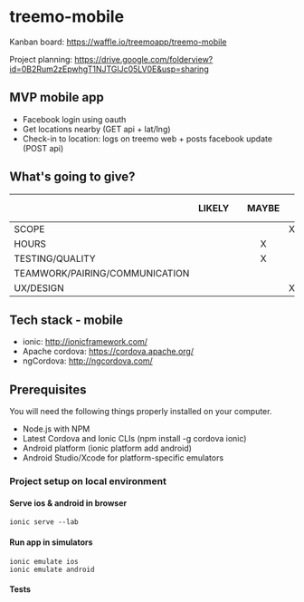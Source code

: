 # treemo-mobile

Kanban board: https://waffle.io/treemoapp/treemo-mobile

Project planning: https://drive.google.com/folderview?id=0B2Rum2zEpwhgT1NJTGlJc05LV0E&usp=sharing

## MVP mobile app

- Facebook login using oauth
- Get locations nearby (GET api + lat/lng)
- Check-in to location: logs on treemo web + posts facebook update (POST api)


## What's going to give?

|   |  LIKELY |   | MAYBE  |   | DEFINITELY NOT  |
|---|:---:|:---:|:---:|:---:|:---:|
|SCOPE  |   |   |   | X  |   |
|HOURS   |   |   | X  |   |   |
|TESTING/QUALITY   |   |   | X |  |   |
|TEAMWORK/PAIRING/COMMUNICATION   |   |   |   |   | X  |
|UX/DESIGN   |   |   |   | X |   |

## Tech stack - mobile
- ionic: http://ionicframework.com/
- Apache cordova: https://cordova.apache.org/
- ngCordova: http://ngcordova.com/

## Prerequisites

You will need the following things properly installed on your computer.

* Node.js with NPM
* Latest Cordova and Ionic CLIs (npm install -g cordova ionic)
* Android platform (ionic platform add android)
* Android Studio/Xcode for platform-specific emulators

### Project setup on local environment

#### Serve ios & android in browser

`ionic serve --lab`

#### Run app in simulators
`ionic emulate ios`  
`ionic emulate android`


#### Tests
